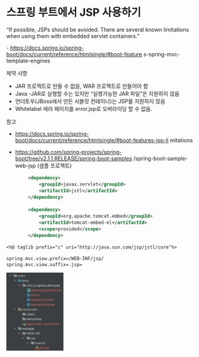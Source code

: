 # 스프링 부트에서 **JSP** 사용하기





“If possible, JSPs should be avoided. There are several known limitations when using them with embedded servlet containers.”

\- https://docs.spring.io/spring-boot/docs/current/reference/htmlsingle/#boot-feature s-spring-mvc-template-engines

제약 사항

- JAR 프로젝트로 만들 수 없음, WAR 프로젝트로 만들어야 함
- Java -JAR로 실행할 수는 있지만 “실행가능한 JAR 파일”은 지원하지 않음
- 언더토우(JBoss에서 만든 서블릿 컨테이너)는 JSP를 지원하지 않음
- Whitelabel 에러 페이지를 error.jsp로 오버라이딩 할 수 없음.

참고

-  https://docs.spring.io/spring-boot/docs/current/reference/htmlsingle/#boot-features-jsp-li mitations

-  https://github.com/spring-projects/spring-boot/tree/v2.1.1.RELEASE/spring-boot-samples /spring-boot-sample-web-jsp (샘플 프로젝트)



```xml
        <dependency>
            <groupId>javax.servlet</groupId>
            <artifactId>jstl</artifactId>
        </dependency>

        <dependency>
            <groupId>org.apache.tomcat.embed</groupId>
            <artifactId>tomcat-embed-el</artifactId>
            <scope>provided</scope>
        </dependency>
```

```
<%@ taglib prefix="c" uri="http://java.sun.com/jsp/jstl/core"%>

```

```
spring.mvc.view.prefix=/WEB-INF/jsp/
spring.mvc.view.suffix=.jsp=
```

<img src="../img/image-20211005043411848.png" alt="image-20211005043411848" style="width:30%;" />